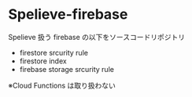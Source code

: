# Spelieve-firebase

Spelieve 扱う firebase の以下をソースコードリポジトリ

- firestore srcurity rule
- firestore index
- firebase storage srcurity rule

※Cloud Functions は取り扱わない
